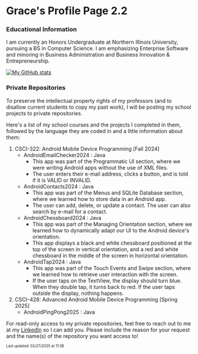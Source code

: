 # Grace's Profile Page 2.2

### Educational Information
I am currently an Honors Undergraduate at Northern Illinois University, pursuing a BS in Computer Science. I am emphasizing Enterprise Software and minoring in Business Administration and Business Innovation & Entrepreneurship.
   
[![My GitHub stats](https://github-readme-stats.vercel.app/api?username=gesanner&hide=contribs&show_icons=true&theme=dracula)](https://github.com/anuraghazra/github-readme-stats)

### Private Repositories

To preserve the intellectual property rights of my professors (and to disallow current students to copy my past work), I will be posting my school projects to private repositories.

Here's a list of my school courses and the projects I completed in them, followed by the language they are coded in and a little information about them:
1. CSCI-322: Android Mobile Device Programming [Fall 2024]
     - AndroidEmailChecker2024 : Java
          - This app was part of the Programmatic UI section, where we were writing Android apps without the use of XML files.
          - The user enters their e-mail address, clicks a button, and is told if it is VALID or INVALID.
     - AndroidContacts2024 : Java
          - This app was part of the Menus and SQLite Database section, where we learned how to store data in an Android app.
          - The user can add, delete, or update a contact. The user can also search by e-mail for a contact.
     - AndroidChessboard2024 : Java
          - This app was part of the Managing Orientation section, where we learned how to dynamically adapt our UI to the Android device's orientation.
          - This app displays a black and white chessboard positioned at the top of the screen in vertical orientation, and a red and white chessboard in the middle of the screen in horizontal orientation.
     - AndroidTap2024 : Java
          - This app was part of the Touch Events and Swipe section, where we learned how to retrieve user interaction with the screen.
          - If the user taps on the TextView, the display should turn blue. When they double tap, it turns back to red. If the user taps outside the display, nothing happens.
2. CSCI-428: Advanced Android Mobile Device Programming [Spring 2025]
     - AndroidPingPong2025 : Java

For read-only access to my private repositories, feel free to reach out to me at my [LinkedIn](https://www.linkedin.com/in/grace-sanner-867138300/) so I can add you.
Please include the reason for your request and the name(s) of the repository you want access to!

<sup><sub>Last updated: 02/27/2025 at 11:38 </sub></sup>
